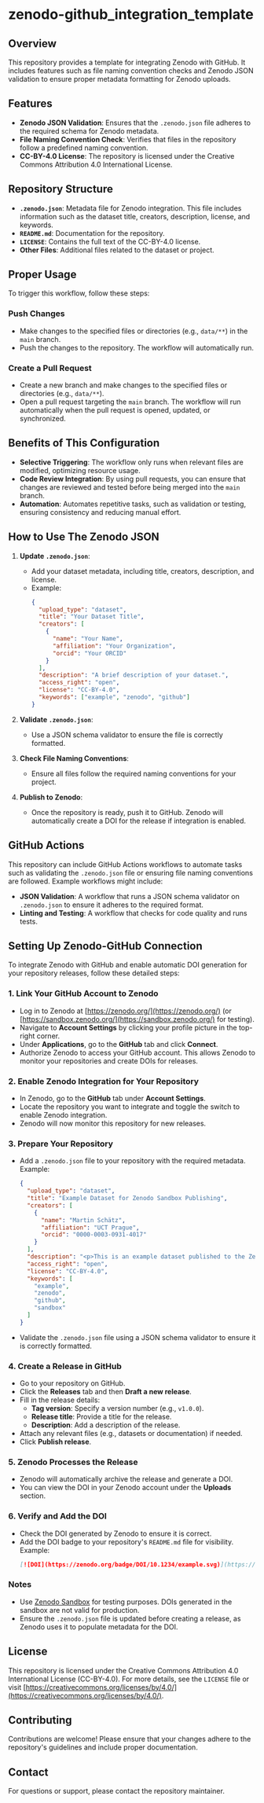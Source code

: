 # zenodo-github_integration_template

## Overview
This repository provides a template for integrating Zenodo with GitHub. It includes features such as file naming convention checks and Zenodo JSON validation to ensure proper metadata formatting for Zenodo uploads.

## Features
- **Zenodo JSON Validation**: Ensures that the `.zenodo.json` file adheres to the required schema for Zenodo metadata.
- **File Naming Convention Check**: Verifies that files in the repository follow a predefined naming convention.
- **CC-BY-4.0 License**: The repository is licensed under the Creative Commons Attribution 4.0 International License.

## Repository Structure
- **`.zenodo.json`**: Metadata file for Zenodo integration. This file includes information such as the dataset title, creators, description, license, and keywords.
- **`README.md`**: Documentation for the repository.
- **`LICENSE`**: Contains the full text of the CC-BY-4.0 license.
- **Other Files**: Additional files related to the dataset or project.

## Proper Usage

To trigger this workflow, follow these steps:

### Push Changes
- Make changes to the specified files or directories (e.g., `data/**`) in the `main` branch.
- Push the changes to the repository. The workflow will automatically run.

### Create a Pull Request
- Create a new branch and make changes to the specified files or directories (e.g., `data/**`).
- Open a pull request targeting the `main` branch. The workflow will run automatically when the pull request is opened, updated, or synchronized.

## Benefits of This Configuration
- **Selective Triggering**: The workflow only runs when relevant files are modified, optimizing resource usage.
- **Code Review Integration**: By using pull requests, you can ensure that changes are reviewed and tested before being merged into the `main` branch.
- **Automation**: Automates repetitive tasks, such as validation or testing, ensuring consistency and reducing manual effort.

## How to Use The Zenodo JSON
1. **Update `.zenodo.json`**:
   - Add your dataset metadata, including title, creators, description, and license.
   - Example:
     ```json
     {
       "upload_type": "dataset",
       "title": "Your Dataset Title",
       "creators": [
         {
           "name": "Your Name",
           "affiliation": "Your Organization",
           "orcid": "Your ORCID"
         }
       ],
       "description": "A brief description of your dataset.",
       "access_right": "open",
       "license": "CC-BY-4.0",
       "keywords": ["example", "zenodo", "github"]
     }
     ```

2. **Validate `.zenodo.json`**:
   - Use a JSON schema validator to ensure the file is correctly formatted.

3. **Check File Naming Conventions**:
   - Ensure all files follow the required naming conventions for your project.

4. **Publish to Zenodo**:
   - Once the repository is ready, push it to GitHub. Zenodo will automatically create a DOI for the release if integration is enabled.
## GitHub Actions
This repository can include GitHub Actions workflows to automate tasks such as validating the `.zenodo.json` file or ensuring file naming conventions are followed. Example workflows might include:
- **JSON Validation**: A workflow that runs a JSON schema validator on `.zenodo.json` to ensure it adheres to the required format.
- **Linting and Testing**: A workflow that checks for code quality and runs tests.

## Setting Up Zenodo-GitHub Connection

To integrate Zenodo with GitHub and enable automatic DOI generation for your repository releases, follow these detailed steps:

### 1. **Link Your GitHub Account to Zenodo**
   - Log in to Zenodo at [https://zenodo.org/](https://zenodo.org/) (or [https://sandbox.zenodo.org/](https://sandbox.zenodo.org/) for testing).
   - Navigate to **Account Settings** by clicking your profile picture in the top-right corner.
   - Under **Applications**, go to the **GitHub** tab and click **Connect**.
   - Authorize Zenodo to access your GitHub account. This allows Zenodo to monitor your repositories and create DOIs for releases.

### 2. **Enable Zenodo Integration for Your Repository**
   - In Zenodo, go to the **GitHub** tab under **Account Settings**.
   - Locate the repository you want to integrate and toggle the switch to enable Zenodo integration.
   - Zenodo will now monitor this repository for new releases.

### 3. **Prepare Your Repository**
   - Add a `.zenodo.json` file to your repository with the required metadata. Example:
     ```json
     {
       "upload_type": "dataset",
       "title": "Example Dataset for Zenodo Sandbox Publishing",
       "creators": [
         {
           "name": "Martin Schätz",
           "affiliation": "UCT Prague",
           "orcid": "0000-0003-0931-4017"
         }
       ],
       "description": "<p>This is an example dataset published to the Zenodo Sandbox via GitHub integration.</p>",
       "access_right": "open",
       "license": "CC-BY-4.0",
       "keywords": [
         "example",
         "zenodo",
         "github",
         "sandbox"
       ]
     }
     ```
   - Validate the `.zenodo.json` file using a JSON schema validator to ensure it is correctly formatted.

### 4. **Create a Release in GitHub**
   - Go to your repository on GitHub.
   - Click the **Releases** tab and then **Draft a new release**.
   - Fill in the release details:
     - **Tag version**: Specify a version number (e.g., `v1.0.0`).
     - **Release title**: Provide a title for the release.
     - **Description**: Add a description of the release.
   - Attach any relevant files (e.g., datasets or documentation) if needed.
   - Click **Publish release**.

### 5. **Zenodo Processes the Release**
   - Zenodo will automatically archive the release and generate a DOI.
   - You can view the DOI in your Zenodo account under the **Uploads** section.

### 6. **Verify and Add the DOI**
   - Check the DOI generated by Zenodo to ensure it is correct.
   - Add the DOI badge to your repository's `README.md` file for visibility. Example:
     ```markdown
     [![DOI](https://zenodo.org/badge/DOI/10.1234/example.svg)](https://doi.org/10.1234/example)
     ```

### Notes
- Use [Zenodo Sandbox](https://sandbox.zenodo.org/) for testing purposes. DOIs generated in the sandbox are not valid for production.
- Ensure the `.zenodo.json` file is updated before creating a release, as Zenodo uses it to populate metadata for the DOI.

## License
This repository is licensed under the Creative Commons Attribution 4.0 International License (CC-BY-4.0). For more details, see the `LICENSE` file or visit [https://creativecommons.org/licenses/by/4.0/](https://creativecommons.org/licenses/by/4.0/).

## Contributing
Contributions are welcome! Please ensure that your changes adhere to the repository's guidelines and include proper documentation.

## Contact
For questions or support, please contact the repository maintainer.
